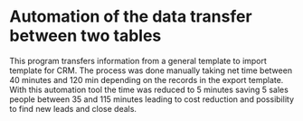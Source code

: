 # Automation of the data transfer between two tables
This program transfers information from a general template to import template for CRM. The process was done manually taking net time between 40 minutes and 120 min depending on the records in the export template.
With this automation tool the time was reduced to 5 minutes saving 5 sales people between 35 and 115 minutes leading to cost reduction and possibility to find new leads and close deals.
